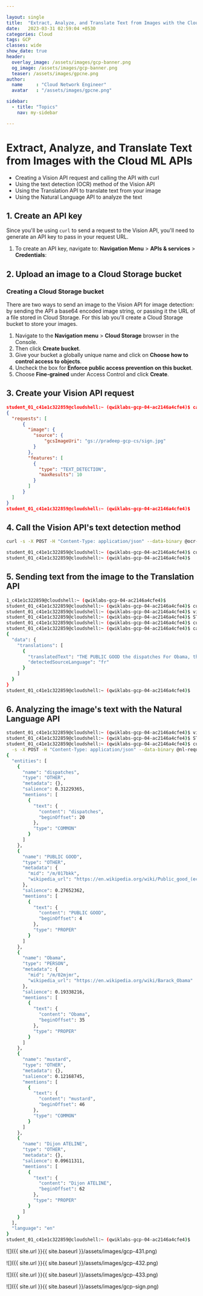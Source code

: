 ```yaml
---

layout: single
title:  "Extract, Analyze, and Translate Text from Images with the Cloud ML APIs"
date:   2023-03-31 02:59:04 +0530
categories: Cloud
tags: GCP
classes: wide
show_date: true
header:
  overlay_image: /assets/images/gcp-banner.png
  og_image: /assets/images/gcp-banner.png
  teaser: /assets/images/gpcne.png
author:
  name     : "Cloud Network Engineer"
  avatar   : "/assets/images/gpcne.png"

sidebar:
  - title: "Topics"
    nav: my-sidebar

---
```


# Extract, Analyze, and Translate Text from Images with the Cloud ML APIs

- Creating a Vision API request and calling the API with curl
- Using the text detection (OCR) method of the Vision API
- Using the Translation API to translate text from your image
- Using the Natural Language API to analyze the text

## 1. Create an API key

Since you'll be using `curl` to send a request to the Vision API, you'll need to generate an API key to pass in your request URL.

1. To create an API key, navigate to: **Navigation Menu** > **APIs & services** > **Credentials**:

## 2. Upload an image to a Cloud Storage bucket

### Creating a Cloud Storage bucket

There are two ways to send an image to the Vision API for image  detection: by sending the API a base64 encoded image string, or passing  it the URL of a file stored in Cloud Storage. For this lab you'll create a Cloud Storage bucket to store your images.

1. Navigate to the **Navigation menu** > **Cloud Storage** browser in the Console.
2. Then click **Create bucket**.
3. Give your bucket a globally unique name and click on **Choose how to control access to objects**.
4. Uncheck the box for **Enforce public access prevention on this bucket**.
5. Choose **Fine-grained** under Access Control and click **Create**.

## 3. Create your Vision API request

```json
student_01_c41e1c322859@cloudshell:~ (qwiklabs-gcp-04-ac2146a4cfe4)$ cat ocr-request.json
{
  "requests": [
      {
        "image": {
          "source": {
              "gcsImageUri": "gs://pradeep-gcp-cs/sign.jpg"
          }
        },
        "features": [
          {
            "type": "TEXT_DETECTION",
            "maxResults": 10
          }
        ]
      }
  ]
}
student_01_c41e1c322859@cloudshell:~ (qwiklabs-gcp-04-ac2146a4cfe4)$
```



## 4. Call the Vision API's text detection method

```sh
curl -s -X POST -H "Content-Type: application/json" --data-binary @ocr-request.json  https://vision.googleapis.com/v1/images:annotate?key=${API_KEY}
```



```sh
student_01_c41e1c322859@cloudshell:~ (qwiklabs-gcp-04-ac2146a4cfe4)$ curl -s -X POST -H "Content-Type: application/json" --data-binary @ocr-request.json  https://vision.googleapis.com/v1/images:annotate?key=${API_KEY} -o ocr-response.json
student_01_c41e1c322859@cloudshell:~ (qwiklabs-gcp-04-ac2146a4cfe4)$
```



## 5. Sending text from the image to the Translation API

```sh
1_c41e1c322859@cloudshell:~ (qwiklabs-gcp-04-ac2146a4cfe4)$
student_01_c41e1c322859@cloudshell:~ (qwiklabs-gcp-04-ac2146a4cfe4)$ curl -s -X POST -H "Content-Type: application/json" --data-binary @ocr-request.json  https://vision.googleapis.com/v1/images:annotate?key=${API_KEY} -o ocr-response.json
student_01_c41e1c322859@cloudshell:~ (qwiklabs-gcp-04-ac2146a4cfe4)$ vi translation-request.json
student_01_c41e1c322859@cloudshell:~ (qwiklabs-gcp-04-ac2146a4cfe4)$ STR=$(jq .responses[0].textAnnotations[0].description ocr-response.json) && STR="${STR//\"}" && sed -i "s|your_text_here|$STR|g" translation-request.json
student_01_c41e1c322859@cloudshell:~ (qwiklabs-gcp-04-ac2146a4cfe4)$ curl -s -X POST -H "Content-Type: application/json" --data-binary @translation-request.json https://translation.googleapis.com/language/translate/v2?key=${API_KEY} -o translation-response.json
student_01_c41e1c322859@cloudshell:~ (qwiklabs-gcp-04-ac2146a4cfe4)$ cat translation-response.json
{
  "data": {
    "translations": [
      {
        "translatedText": "THE PUBLIC GOOD the dispatches For Obama, the mustard is from Dijon ATELINE",
        "detectedSourceLanguage": "fr"
      }
    ]
  }
}
student_01_c41e1c322859@cloudshell:~ (qwiklabs-gcp-04-ac2146a4cfe4)$
```



## 6. Analyzing the image's text with the Natural Language API

```sh
student_01_c41e1c322859@cloudshell:~ (qwiklabs-gcp-04-ac2146a4cfe4)$ vi nl-request.json
student_01_c41e1c322859@cloudshell:~ (qwiklabs-gcp-04-ac2146a4cfe4)$ STR=$(jq .data.translations[0].translatedText  translation-response.json) && STR="${STR//\"}" && sed -i "s|your_text_here|$STR|g" nl-request.json
student_01_c41e1c322859@cloudshell:~ (qwiklabs-gcp-04-ac2146a4cfe4)$ curl "https://language.googleapis.com/v1/documents:analyzeEntities?key=${API_KEY}" \
  -s -X POST -H "Content-Type: application/json" --data-binary @nl-request.json
{
  "entities": [
    {
      "name": "dispatches",
      "type": "OTHER",
      "metadata": {},
      "salience": 0.31229365,
      "mentions": [
        {
          "text": {
            "content": "dispatches",
            "beginOffset": 20
          },
          "type": "COMMON"
        }
      ]
    },
    {
      "name": "PUBLIC GOOD",
      "type": "OTHER",
      "metadata": {
        "mid": "/m/017bkk",
        "wikipedia_url": "https://en.wikipedia.org/wiki/Public_good_(economics)"
      },
      "salience": 0.27652362,
      "mentions": [
        {
          "text": {
            "content": "PUBLIC GOOD",
            "beginOffset": 4
          },
          "type": "PROPER"
        }
      ]
    },
    {
      "name": "Obama",
      "type": "PERSON",
      "metadata": {
        "mid": "/m/02mjmr",
        "wikipedia_url": "https://en.wikipedia.org/wiki/Barack_Obama"
      },
      "salience": 0.19338216,
      "mentions": [
        {
          "text": {
            "content": "Obama",
            "beginOffset": 35
          },
          "type": "PROPER"
        }
      ]
    },
    {
      "name": "mustard",
      "type": "OTHER",
      "metadata": {},
      "salience": 0.12168745,
      "mentions": [
        {
          "text": {
            "content": "mustard",
            "beginOffset": 46
          },
          "type": "COMMON"
        }
      ]
    },
    {
      "name": "Dijon ATELINE",
      "type": "OTHER",
      "metadata": {},
      "salience": 0.09611311,
      "mentions": [
        {
          "text": {
            "content": "Dijon ATELINE",
            "beginOffset": 62
          },
          "type": "PROPER"
        }
      ]
    }
  ],
  "language": "en"
}
student_01_c41e1c322859@cloudshell:~ (qwiklabs-gcp-04-ac2146a4cfe4)$
```



![]({{ site.url }}{{ site.baseurl }}/assets/images/gcp-431.png)

![]({{ site.url }}{{ site.baseurl }}/assets/images/gcp-432.png)

![]({{ site.url }}{{ site.baseurl }}/assets/images/gcp-433.png)

![]({{ site.url }}{{ site.baseurl }}/assets/images/gcp-sign.png)



